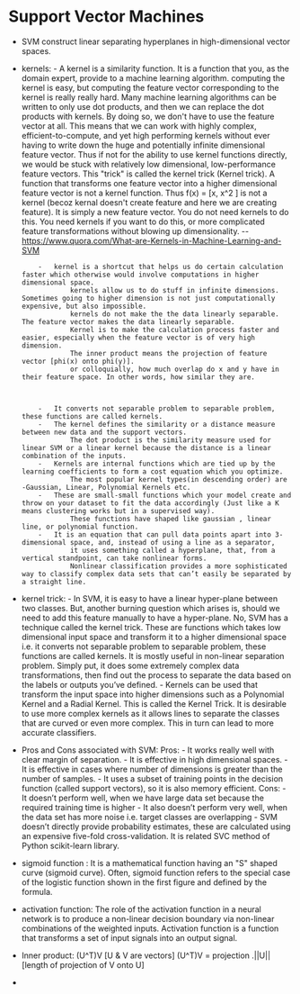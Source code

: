 # Support Vector Machines

  -	SVM construct linear separating hyperplanes in high-dimensional vector spaces.

-	kernels: 
			-	A kernel is a similarity function. It is a function that you, as the domain expert, provide to a machine learning algorithm.
					computing the kernel is easy, but computing the feature vector corresponding to the kernel is really really hard.
					Many machine learning algorithms can be written to only use dot products, and then we can replace the dot products with kernels. 
					By doing so, we don't have to use the feature vector at all. This means that we can work with highly complex, efficient-to-compute, 
					and yet high performing kernels without ever having to write down the huge and potentially infinite dimensional feature vector.
					Thus if not for the ability to use kernel functions directly, we would be stuck with relatively low dimensional, low-performance feature vectors.
					This "trick" is called the kernel trick (Kernel trick).
					A function that transforms one feature vector into a higher dimensional feature vector is not a kernel function. 
					Thus f(x) = [x, x^2 ] is not a kernel (becoz kernal doesn't create feature and here we are creating feature).
					It is simply a new feature vector. You do not need kernels to do this.
					You need kernels if you want to do this, or more complicated feature transformations without blowing up dimensionality.
					-- https://www.quora.com/What-are-Kernels-in-Machine-Learning-and-SVM
					
			-	kernel is a shortcut that helps us do certain calculation faster which otherwise would involve computations in higher dimensional space.
					kernels allow us to do stuff in infinite dimensions. Sometimes going to higher dimension is not just computationally expensive, but also impossible.
					kernels do not make the the data linearly separable. The feature vector makes the data linearly separable.
					Kernel is to make the calculation process faster and easier, especially when the feature vector is of very high dimension.
					The inner product means the projection of feature vector [phi(x) onto phi(y)]. 
					or colloquially, how much overlap do x and y have in their feature space. In other words, how similar they are.
					
					
					
			-	It converts not separable problem to separable problem, these functions are called kernels. 
			-	The kernel defines the similarity or a distance measure between new data and the support vectors. 
					The dot product is the similarity measure used for linear SVM or a linear kernel because the distance is a linear combination of the inputs.
			-	Kernels are internal functions which are tied up by the learning coefficients to form a cost equation which you optimize.
					The most popular kernel types(in descending order) are -Gaussian, Linear, Polynomial Kernels etc.
			-	These are small-small functions which your model create and throw on your dataset to fit the data accordingly (Just like a K means clustering works but in a supervised way). 
					These functions have shaped like gaussian , linear line, or polynomial function.
			-	It is an equation that can pull data points apart into 3-dimensional space, and, instead of using a line as a separator, 
					it uses something called a hyperplane, that, from a vertical standpoint, can take nonlinear forms. 
					Nonlinear classification provides a more sophisticated way to classify complex data sets that can’t easily be separated by a straight line.

					
-	kernel trick:
			-	In SVM, it is easy to have a linear hyper-plane between two classes. But, another burning question which arises is, should we need to add this feature manually to have a hyper-plane. 
					No, SVM has a technique called the kernel trick. These are functions which takes low dimensional input space and transform it to a higher dimensional space 
					i.e. it converts not separable problem to separable problem, these functions are called kernels. It is mostly useful in non-linear separation problem. 
					Simply put, it does some extremely complex data transformations, then find out the process to separate the data based on the labels or outputs you’ve defined.
			-	Kernels can be used that transform the input space into higher dimensions such as a Polynomial Kernel and a Radial Kernel. This is called the Kernel Trick.
					It is desirable to use more complex kernels as it allows lines to separate the classes that are curved or even more complex. This in turn can lead to more accurate classifiers.

			
-	Pros and Cons associated with SVM:
			Pros:
				-	It works really well with clear margin of separation.
				-	It is effective in high dimensional spaces.
				-	It is effective in cases where number of dimensions is greater than the number of samples.
				-	It uses a subset of training points in the decision function (called support vectors), so it is also memory efficient.
			Cons:
				-	It doesn’t perform well, when we have large data set because the required training time is higher
				-	It also doesn’t perform very well, when the data set has more noise i.e. target classes are overlapping
				-	SVM doesn’t directly provide probability estimates, these are calculated using an expensive five-fold cross-validation. It is related SVC method of Python scikit-learn library.

-	sigmoid function :
			It is a mathematical function having an "S" shaped curve (sigmoid curve). 
			Often, sigmoid function refers to the special case of the logistic function shown in the first figure and defined by the formula.
			
-	activation function:
			The role of the activation function in a neural network is to produce a non-linear decision boundary via non-linear combinations of the weighted inputs.
			Activation function is a function that transforms a set of input signals into an output signal.

-	Inner product: 	 (U^T)V [U & V are vectors]
			(U^T)V  = projection .||U||		[length of projection of V onto U]
			
-				
			
